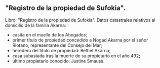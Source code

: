 ## "Registro de la propiedad de Sufokia".
Libro: "Registro de la propiedad de Sufokia".
Datos catastrales relativos al domicilio de la familia Akarna:
- casita en el muelle de los Ahogados;
- primer título de propiedad concedido a Nogad Akarna por el señor Riotano, representante del Consejo del Mar;
- heredero del título de propiedad: Bethel Akarna;
- casa subastada tras la muerte de su propietario en el año 492;
- último propietario conocido: Justine Smauss.